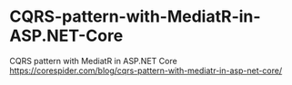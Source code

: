 # CQRS-pattern-with-MediatR-in-ASP.NET-Core
CQRS pattern with MediatR in ASP.NET Core
https://corespider.com/blog/cqrs-pattern-with-mediatr-in-asp-net-core/
